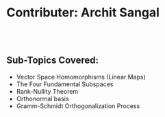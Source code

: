 # Contributer: Archit Sangal
<br/></br>
## Sub-Topics Covered:
+ Vector Space Homomorphisms (Linear Maps)
+ The Four Fundamental Subspaces
+ Rank-Nullity Theorem
+ Orthonormal basis
+ Gramm-Schmidt Orthogonalization Process
